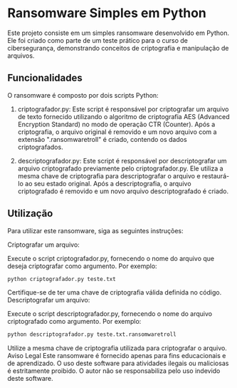 # Ransomware Simples em Python

Este projeto consiste em um simples ransomware desenvolvido em Python. Ele foi criado como parte de um teste prático para o curso de cibersegurança, demonstrando conceitos de criptografia e manipulação de arquivos.

## Funcionalidades

O ransomware é composto por dois scripts Python:

1. criptografador.py: Este script é responsável por criptografar um arquivo de texto fornecido utilizando o algoritmo de criptografia AES (Advanced Encryption Standard) no modo de operação CTR (Counter). Após a criptografia, o arquivo original é removido e um novo arquivo com a extensão ".ransomwaretroll" é criado, contendo os dados criptografados.

2. descriptografador.py: Este script é responsável por descriptografar um arquivo criptografado previamente pelo criptografador.py. Ele utiliza a mesma chave de criptografia para descriptografar o arquivo e restaurá-lo ao seu estado original. Após a descriptografia, o arquivo criptografado é removido e um novo arquivo descriptografado é criado.

## Utilização
Para utilizar este ransomware, siga as seguintes instruções:

Criptografar um arquivo:

Execute o script criptografador.py, fornecendo o nome do arquivo que deseja criptografar como argumento. Por exemplo:
```bash
python criptografador.py teste.txt
```

Certifique-se de ter uma chave de criptografia válida definida no código.
Descriptografar um arquivo:

Execute o script descriptografador.py, fornecendo o nome do arquivo criptografado como argumento. Por exemplo:
```bash
python descriptografador.py teste.txt.ransomwaretroll
```

Utilize a mesma chave de criptografia utilizada para criptografar o arquivo.
Aviso Legal
Este ransomware é fornecido apenas para fins educacionais e de aprendizado. O uso deste software para atividades ilegais ou maliciosas é estritamente proibido. O autor não se responsabiliza pelo uso indevido deste software.